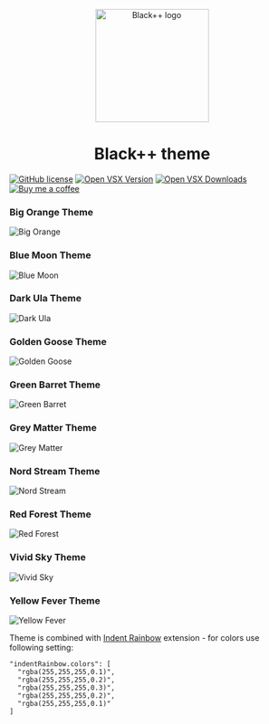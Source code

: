 <p align="center">
    <img src="images/icon/logo.png" alt="Black++ logo" width="200">
</p>

<h1 align="center">Black++ theme</h1>

[![GitHub license](https://img.shields.io/badge/license-MIT-blue.svg?style=flat-square)](https://github.com/Amereyeu/Black-plus-plus-vscodium)
[![Open VSX Version](https://img.shields.io/open-vsx/v/anteprimorac/html-end-tag-labels)](https://open-vsx.org/extension/Amerey/blackplusplus) 
[![Open VSX Downloads](https://img.shields.io/open-vsx/dt/anteprimorac/html-end-tag-labels?label=open%20vsx%20downloads)](https://open-vsx.org/extension/Amerey/blackplusplus)
[![Buy me a coffee](https://img.shields.io/badge/Buy%20me%20a%20coffee-$4-orange)](https://ko-fi.com/amerey)


### Big Orange Theme

![Big Orange](./images/big-orange.png)

### Blue Moon Theme

![Blue Moon](./images/blue-moon.png)

### Dark Ula Theme

![Dark Ula](./images/dark-ula.png)

### Golden Goose Theme

![Golden Goose](./images/golden-goose.png)

### Green Barret Theme

![Green Barret](./images/green-barret.png)

### Grey Matter Theme

![Grey Matter](./images/grey-matter.png)

### Nord Stream Theme

![Nord Stream](./images/nord-stream.png)

### Red Forest Theme

![Red Forest](./images/red-forest.png)

### Vivid Sky Theme

![Vivid Sky](./images/vivid-sky.png)

### Yellow Fever Theme

![Yellow Fever](./images/yellow-fever.png)

Theme is combined with [Indent Rainbow](https://open-vsx.org/extension/oderwat/indent-rainbow) extension - for colors use following setting:

```
"indentRainbow.colors": [
  "rgba(255,255,255,0.1)",
  "rgba(255,255,255,0.2)",
  "rgba(255,255,255,0.3)",
  "rgba(255,255,255,0.2)",
  "rgba(255,255,255,0.1)"
]
```

